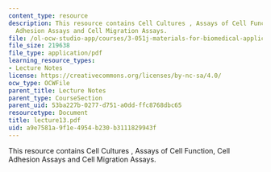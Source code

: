 ```yaml
---
content_type: resource
description: This resource contains Cell Cultures , Assays of Cell Function, Cell
  Adhesion Assays and Cell Migration Assays.
file: /ol-ocw-studio-app/courses/3-051j-materials-for-biomedical-applications-spring-2006/a9e7581a9f1e4954b230b3111829943f_lecture13.pdf
file_size: 219638
file_type: application/pdf
learning_resource_types:
- Lecture Notes
license: https://creativecommons.org/licenses/by-nc-sa/4.0/
ocw_type: OCWFile
parent_title: Lecture Notes
parent_type: CourseSection
parent_uid: 53ba227b-0277-d751-a0dd-ffc8768dbc65
resourcetype: Document
title: lecture13.pdf
uid: a9e7581a-9f1e-4954-b230-b3111829943f
---
```

This resource contains Cell Cultures , Assays of Cell Function, Cell Adhesion Assays and Cell Migration Assays.